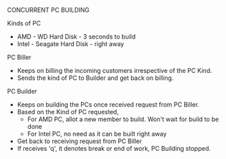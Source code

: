 CONCURRENT PC BUILDING

Kinds of PC 

- AMD   - WD Hard Disk      - 3 seconds to build
- Intel - Seagate Hard Disk - right away

PC Biller

- Keeps on billing the incoming customers irrespective of the PC Kind.
- Sends the kind of PC to Builder and get back on billing.

PC Builder

- Keeps on building the PCs once received request from PC Biller.
- Based on the Kind of PC requested,
    - For AMD PC, allot a new member to build. Won't wait for build to be done
    - For Intel PC, no need as it can be built right away 
- Get back to receiving request from PC Biller
- If receives 'q', it denotes break or end of work, PC Building stopped.